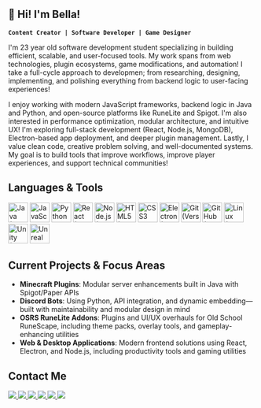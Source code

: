 ## 🥀 Hi! I'm Bella!
**`Content Creator | Software Developer | Game Designer`**

I'm 23 year old software development student specializing in building efficient, scalable, and user-focused tools. My work spans from web technologies, plugin ecosystems, game modifications, and automation! I take a full-cycle approach to developmen; from researching, designing, implementing, and polishing everything from backend logic to user-facing experiences!

I enjoy working with modern JavaScript frameworks, backend logic in Java and Python, and open-source platforms like RuneLite and Spigot. I'm also interested in performance optimization, modular architecture, and intuitive UX! I'm exploring full-stack development (React, Node.js, MongoDB), Electron-based app deployment, and deeper plugin management. Lastly, I value clean code, creative problem solving, and well-documented systems. My goal is to build tools that improve workflows, improve player experiences, and support technical communities!


## Languages & Tools
<p align="left"> 
<img src="https://cdn.jsdelivr.net/gh/devicons/devicon/icons/java/java-original.svg" title="Java (Minecraft plugins, RuneLite)" width="40" height="40"/> <img src="https://cdn.jsdelivr.net/gh/devicons/devicon/icons/javascript/javascript-original.svg" title="JavaScript" width="40" height="40"/> <img src="https://cdn.jsdelivr.net/gh/devicons/devicon/icons/python/python-original.svg" title="Python" width="40" height="40"/> <img src="https://cdn.jsdelivr.net/gh/devicons/devicon/icons/react/react-original.svg" title="React (Applications)" width="40" height="40"/> <img src="https://cdn.jsdelivr.net/gh/devicons/devicon/icons/nodejs/nodejs-original.svg" title="Node.js (Bot/web backend)" width="40" height="40"/> <img src="https://cdn.jsdelivr.net/gh/devicons/devicon/icons/html5/html5-original.svg" title="HTML5 (Frontend UI)" width="40" height="40"/> <img src="https://cdn.jsdelivr.net/gh/devicons/devicon/icons/css3/css3-original.svg" title="CSS3" width="40" height="40"/> <img src="https://cdn.jsdelivr.net/gh/devicons/devicon/icons/electron/electron-original.svg" title="Electron (Desktop apps)" width="40" height="40"/> <img src="https://cdn.jsdelivr.net/gh/devicons/devicon/icons/git/git-original.svg" title="Git (Version control)" width="40" height="40"/> <img src="https://cdn.jsdelivr.net/gh/devicons/devicon/icons/github/github-original.svg" title="GitHub (Project hosting)" width="40" height="40"/> <img src="https://cdn.jsdelivr.net/gh/devicons/devicon/icons/linux/linux-original.svg" title="Linux (Hosting, dev environment)" width="40" height="40"/> <img src="https://cdn.jsdelivr.net/gh/devicons/devicon/icons/unity/unity-original.svg" title="Unity (Game Design)" width="40" height="40"/> <img src="https://cdn.jsdelivr.net/gh/devicons/devicon/icons/unrealengine/unrealengine-original.svg" title="Unreal Engine" width="40" height="40"/>
</p>

## Current Projects & Focus Areas
- **Minecraft Plugins**: Modular server enhancements built in Java with Spigot/Paper APIs  
- **Discord Bots**: Using Python, API integration, and dynamic embedding—built with maintainability and modular design in mind  
- **OSRS RuneLite Addons**: Plugins and UI/UX overhauls for Old School RuneScape, including theme packs, overlay tools, and gameplay-enhancing utilities  
- **Web & Desktop Applications**: Modern frontend solutions using React, Electron, and Node.js, including productivity tools and gaming utilities

## Contact Me  
<p align="left">
  <a href="https://x.com/pumpkabowo" target="_blank">
  <img src="https://img.shields.io/badge/X-C792EA?style=for-the-badge&logo=x&logoColor=white" />
</a>
  <a href="https://youtube.com/@pumpkabowo" target="_blank">
    <img src="https://img.shields.io/badge/YouTube-C792EA?style=for-the-badge&logo=youtube&logoColor=white" />
  </a>
  <a href="https://instagram.com/pumpkabowo" target="_blank">
    <img src="https://img.shields.io/badge/Instagram-C792EA?style=for-the-badge&logo=instagram&logoColor=white" />
  </a>
  <a href="https://twitch.tv/pumpkabowo" target="_blank">
    <img src="https://img.shields.io/badge/Twitch-C792EA?style=for-the-badge&logo=twitch&logoColor=white" />
  </a>
 <!--  <a href="https://discord.gg/YourServerCode" target="_blank">
    <img src="https://img.shields.io/badge/Discord-C792EA?style=for-the-badge&logo=discord&logoColor=white" />
  </a> -->
  <a href="mailto:youremail@gmail.com" target="_blank">
    <img src="https://img.shields.io/badge/Gmail-C792EA?style=for-the-badge&logo=gmail&logoColor=white" />
  </a>
  <a href="https://www.linkedin.com/in/IsabellaRW/" target="_blank">
    <img src="https://img.shields.io/badge/LinkedIn-C792EA?style=for-the-badge&logo=linkedin&logoColor=white" />
  </a>
</p>
